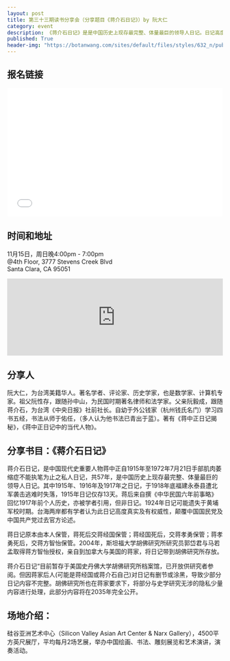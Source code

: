```yaml
---
layout: post
title: 第三十三期读书分享会（分享题目《蒋介石日记》）by 阮大仁
category: event
description: 《蒋介石日记》是是中国历史上现存最完整、体量最巨的领导人日记。日记高度真实及有权威性，颠覆了中国国民党及中国共产党过去官方论述。
published: True
header-img: "https://botanwang.com/sites/default/files/styles/632_n/public/field/image/jiangjies_0.jpg?itok=2Qzf2XzO"
---
```


## 报名链接

<div style="width:100%; text-align:left;" ><iframe  src="//eventbrite.com/tickets-external?eid=19501737221&ref=etckt" frameborder="0" height="300" width="100%" vspace="0" hspace="0" marginheight="5" marginwidth="5" scrolling="auto" allowtransparency="true"></iframe></div>

## 时间和地址

11月15日，周日晚4:00pm - 7:00pm  
@4th Floor, 3777 Stevens Creek Blvd  
Santa Clara, CA 95051

<iframe width="100%" height="180" frameborder="0" style="border:0"
src="https://www.google.com/maps/embed/v1/place?q=3777%20Stevens%20Creek%20Blvd%20Santa%20Clara%2C%20CA%2095054&key=AIzaSyBU8Fpde0IWAvSPYuvrpcjOHm_8scuCusk" allowfullscreen></iframe>

## 分享人

阮大仁，为台湾美籍华人。著名学者、评论家、历史学家，也是数学家、计算机专家。祖父阮性存，跟随孙中山，为民国时期著名律师和法学家。父亲阮毅成，跟随蒋介石，为台湾《中央日报》社前社长。自幼于外公钱家（杭州钱氏名门）学习四书五经，书法从师于佑任，（多人认为他书法已青出于蓝）。著有《蒋中正日记揭秘》，《蒋中正日记中的当代人物》。

 


## 分享书目：《蒋介石日记》

蒋介石日记，是中国现代史重要人物蒋中正自1915年至1972年7月21日手部肌肉萎缩症不能执笔为止之私人日记，共57年，是中国历史上现存最完整、体量最巨的领导人日记。其中1915年、1916年及1917年之日记，于1918年底福建永泰县遭北军袭击逃难时失落，1915年日记仅存13天。蒋后来自撰《中华民国六年前事略》回忆1917年前个人历史，亦被学者引用，但非日记。1924年日记可能遗失于黄埔军校时期。台海两岸都有学者认为此日记高度真实及有权威性，颠覆中国国民党及中国共产党过去官方论述。


蒋日记原本由本人保管，蒋死后交蒋经国保管；蒋经国死后，交蒋孝勇保管；蒋孝勇死后，交蒋方智怡保管。2004年，斯坦福大学胡佛研究所研究员郭岱君与马若孟取得蒋方智怡授权，亲自到加拿大与美国的蒋家，将日记带到胡佛研究所存放。


蒋介石日记“目前暂存于美国史丹佛大学胡佛研究所档案馆，已开放供研究者参阅。但因蒋家后人(可能是蒋经国或蒋介石自己)对日记有删节或涂黑，导致少部分日记内容不完整。胡佛研究所也在蒋家要求下，将部分与史学研究无涉的隐私少量内容进行处理，此部分内容将在2035年完全公开。


## 场地介绍：
硅谷亚洲艺术中心（Silicon Valley Asian Art Center & Narx Gallery），4500平方英尺展厅，平均每月2场艺展，举办中国绘画、书法、雕刻展览和艺术演讲，演奏活动。
